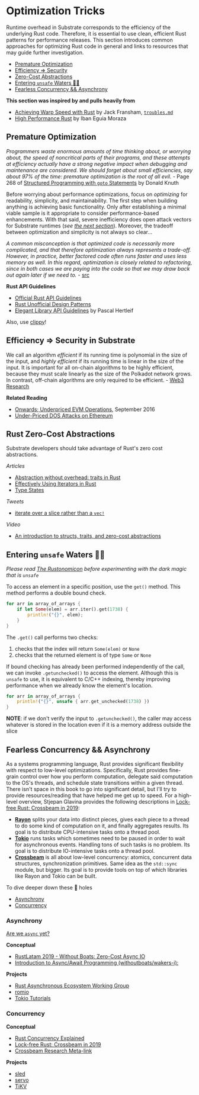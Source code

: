# Optimization Tricks

Runtime overhead in Substrate corresponds to the efficiency of the underlying Rust code. Therefore,
it is essential to use clean, efficient Rust patterns for performance releases. This section
introduces common approaches for optimizing Rust code in general and links to resources that may
guide further investigation.

-   [Premature Optimization](#premature)
-   [Efficiency => Security](#sec)
-   [Zero-Cost Abstractions](#zero)
-   [Entering `unsafe` Waters 🏴‍☠️](#unsafe)
-   [Fearless Concurrency && Asynchrony](#more)

**This section was inspired by and pulls heavily from**

-   [Achieving Warp Speed with Rust](http://troubles.md/posts/rust-optimization/) by Jack Fransham,
    [`troubles.md`](http://troubles.md/)
-   [High Performance Rust](https://www.packtpub.com/application-development/rust-high-performance)
    by Iban Eguia Moraza

## Premature Optimization <a name = "premature"></a>

_Programmers waste enormous amounts of time thinking about, or worrying about, the speed of
noncritical parts of their programs, and these attempts at efficiency actually have a strong
negative impact when debugging and maintenance are considered. We should forget about small
efficiencies, say about 97% of the time: premature optimization is the root of all evil._ - Page 268
of
[Structured Programming with `goto` Statements](http://wiki.c2.com/?StructuredProgrammingWithGoToStatements)
by Donald Knuth

Before worrying about performance optimizations, focus on _optimizing_ for readability, simplicity,
and maintainability. The first step when building anything is achieving basic functionality. Only
after establishing a minimal viable sample is it appropriate to consider performance-based
enhancements. With that said, severe inefficiency does open attack vectors for Substrate runtimes
(_see [the next section](#sec)_). Moreover, the tradeoff between optimization and simplicity is not
always so clear...

_A common misconception is that optimized code is necessarily more complicated, and that therefore
optimization always represents a trade-off. However, in practice, better factored code often runs
faster and uses less memory as well. In this regard, optimization is closely related to refactoring,
since in both cases we are paying into the code so that we may draw back out again later if we need
to._ - [src](http://wiki.c2.com/?PrematureOptimization)

**Rust API Guidelines**

<!-- markdown-link-check-disable-next-line -->
-   [Official Rust API Guidelines](https://rust-lang-nursery.github.io/api-guidelines/about.html)
-   [Rust Unofficial Design Patterns](https://github.com/rust-unofficial/patterns)
-   [Elegant Library API Guidelines](https://deterministic.space/elegant-apis-in-rust.html) by
    Pascal Hertleif

Also, use [clippy](https://github.com/rust-lang/rust-clippy)!

## Efficiency => Security in Substrate <a name = "sec"></a>

We call an algorithm _efficient_ if its running time is polynomial in the size of the input, and
_highly efficient_ if its running time is linear in the size of the input. It is important for all
on-chain algorithms to be highly efficient, because they must scale linearly as the size of the
Polkadot network grows. In contrast, off-chain algorithms are only required to be efficient. -
[Web3 Research](https://research.web3.foundation/en/latest/polkadot/NPoS/)


**Related Reading**

-   [Onwards; Underpriced EVM Operations](https://www.parity.io/onwards/), September 2016
-   [Under-Priced DOS Attacks on Ethereum](https://www4.comp.polyu.edu.hk/~csxluo/DoSEVM.pdf)

## Rust Zero-Cost Abstractions <a name = "zero"></a>

Substrate developers should take advantage of Rust's zero cost abstractions.

_Articles_

-   [Abstraction without overhead: traits in Rust](https://blog.rust-lang.org/2015/05/11/traits.html)
-   [Effectively Using Iterators in Rust](https://hermanradtke.com/2015/06/22/effectively-using-iterators-in-rust.html)
-   [Type States](https://rust-embedded.github.io/book/static-guarantees/zero-cost-abstractions.html)

_Tweets_

-   [iterate over a slice rather than a `vec!`](https://twitter.com/heinz_gies/status/1121490424739303425)

_Video_

-   [An introduction to structs, traits, and zero-cost abstractions](https://www.youtube.com/watch?v=Sn3JklPAVLk)

## Entering `unsafe` Waters 🏴‍☠️ <a name = "unsafe"></a>

_Please read [The Rustonomicon](https://doc.rust-lang.org/nomicon/) before experimenting with the
dark magic that is `unsafe`_

To access an element in a specific position, use the `get()` method. This method performs a double
bound check.

```rust
for arr in array_of_arrays {
    if let Some(elem) = arr.iter().get(1738) {
        println!("{}", elem);
    }
}
```

The `.get()` call performs two checks:

1. checks that the index will return `Some(elem)` or `None`
2. checks that the returned element is of type `Some` or `None`

If bound checking has already been performed independently of the call, we can invoke
`.getunchecked()` to access the element. Although this is `unsafe` to use, it is equivalent to C/C++
indexing, thereby improving performance when we already know the element's location.

```rust
for arr in array_of_arrays {
    println!("{}", unsafe { arr.get_unchecked(1738) })
}
```

**NOTE**: if we don't verify the input to `.getunchecked()`, the caller may access whatever is
stored in the location even if it is a memory address outside the slice

## Fearless Concurrency && Asynchrony <a name = "more"></a>

As a systems programming language, Rust provides significant flexibility with respect to low-level
optimizations. Specifically, Rust provides fine-grain control over how you perform computation,
delegate said computation to the OS's threads, and schedule state transitions within a given thread.
There isn't space in this book to go into significant detail, but I'll try to provide
resources/reading that have helped me get up to speed. For a high-level overview, Stjepan Glavina
provides the following descriptions in
[Lock-free Rust: Crossbeam in 2019](https://stjepang.github.io/2019/01/29/lock-free-rust-crossbeam-in-2019.html):

-   **[Rayon](https://github.com/rayon-rs/rayon)** splits your data into distinct pieces, gives each
    piece to a thread to do some kind of computation on it, and finally aggregates results. Its goal
    is to distribute CPU-intensive tasks onto a thread pool.
-   **[Tokio](https://github.com/tokio-rs/tokio)** runs tasks which sometimes need to be paused in
    order to wait for asynchronous events. Handling tons of such tasks is no problem. Its goal is to
    distribute IO-intensive tasks onto a thread pool.
-   **[Crossbeam](https://github.com/crossbeam-rs/crossbeam)** is all about low-level concurrency:
    atomics, concurrent data structures, synchronization primitives. Same idea as the `std::sync`
    module, but bigger. Its goal is to provide tools on top of which libraries like Rayon and Tokio
    can be built.

To dive deeper down these 🐰 holes

-   [Asynchrony](#async)
-   [Concurrency](#concurrency)

### Asynchrony <a name = "async"></a>

[Are we `async` yet?](https://areweasyncyet.rs/)

**Conceptual**

-   [RustLatam 2019 - Without Boats: Zero-Cost Async IO](https://www.youtube.com/watch?v=skos4B5x7qE)
-   [Introduction to Async/Await Programming (withoutboats/wakers-i):](https://boats.gitlab.io/blog/post/wakers-i/)

**Projects**

-   [Rust Asynchronous Ecosystem Working Group](https://github.com/rustasync)
-   [romio](https://github.com/withoutboats/romio)
-   [Tokio Tutorials](https://tokio.rs/tokio/tutorial)

### Concurrency <a name = "concurrency"></a>

**Conceptual**

-   [Rust Concurrency Explained](https://www.youtube.com/watch?v=Dbytx0ivH7Q)
-   [Lock-free Rust: Crossbeam in 2019](https://stjepang.github.io/2019/01/29/lock-free-rust-crossbeam-in-2019.html)
-   [Crossbeam Research Meta-link](https://github.com/crossbeam-rs/rfcs/wiki)

**Projects**

-   [sled](https://github.com/spacejam/sled)
-   [servo](https://github.com/servo/servo)
-   [TiKV](https://github.com/tikv/tikv)
